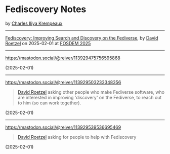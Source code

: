 <hgroup>
<h1>Fediscovery Notes</h1>
<p>by <a href="http://reiver.link/">Charles Iliya Krempeaux</a></p>
</hgroup>

-----

[Fediscovery: Improving Search and Discovery on the Fediverse](https://fosdem.org/2025/schedule/event/fosdem-2025-4531-fediscovery-improving-search-and-discovery-on-the-fediverse/), by [David Roetzel](https://upp2.com/@dave) on 2025-02-01 at [FOSDEM 2025](https://fosdem.org/2025/)

-----

https://mastodon.social/@reiver/113929475756595868

(2025-02-01)

-----

https://mastodon.social/@reiver/113929503233348356

> [David Roetzel](https://upp2.com/@dave) asking other people who make Fediverse software, who are interested in improving 'discovery' on the Fediverse, to reach out to him (so can work together).

(2025-02-01)

-----

https://mastodon.social/@reiver/113929539536695469

> [David Roetzel](https://upp2.com/@dave) asking for people to help with Fediscovery 

(2025-02-01)
